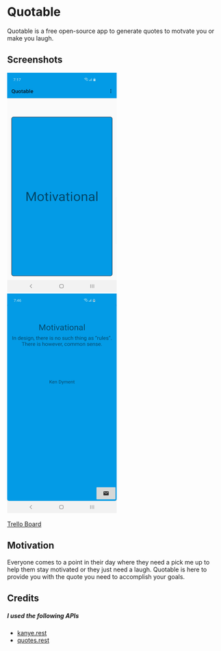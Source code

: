 # Quotable

Quotable is a free open-source app to generate quotes to motvate you or make you laugh.

## Screenshots
<img src="https://raw.githubusercontent.com/garganjohn/Quotable/master/app/src/main/res/drawable/screenshot_20190410_191749_quotable.jpg" width="256" height="512" title="Screenshot1"> <img src="https://raw.githubusercontent.com/garganjohn/Quotable/master/app/src/main/res/drawable/screenshot_20190410_194623_quotable.jpg" width="256" height="512" title="Screenshot2">







[Trello Board](https://trello.com/b/eZfDh2ES/quotable)

## Motivation

Everyone comes to a point in their day where they need a pick me up to help them stay motivated or they just need a laugh. Quotable is here to provide you with the quote you need to accomplish your goals.

## Credits

##### I used the following APIs
* [kanye.rest](https://kanye.rest/)
* [quotes.rest](https://quotes.rest/)
